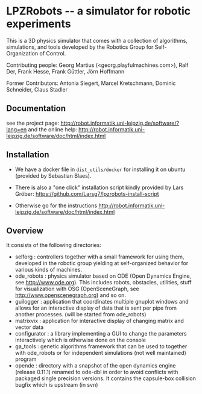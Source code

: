 # LPZRobots -- a simulator for robotic experiments #

This is a 3D physics simulator that comes with a collection of algorithms, simulations, and tools
developed by the Robotics Group for Self-Organization of Control.

Contributing people: Georg Martius (<georg.playfulmachines.com>), Ralf Der, Frank Hesse, Frank Güttler, Jörn Hoffmann

Former Contributors: Antonia Siegert, Marcel Kretschmann, Dominic Schneider, Claus Stadler

## Documentation ##
see the project page: <http://robot.informatik.uni-leipzig.de/software/?lang=en>
and the online help: <http://robot.informatik.uni-leipzig.de/software/doc/html/index.html>

## Installation ##

  - We have a docker file in `dist_utils/docker` for installing it on ubuntu (provided by Sebastian Blaes).

  - There is also a "one click" installation script kindly provided by Lars Gröber: <https://github.com/Larsg7/lpzrobots-install-script>

  - Otherwise go for the instructions <http://robot.informatik.uni-leipzig.de/software/doc/html/index.html>

## Overview ##
It consists of the following directories:

  - selforg : controllers together with a small framework for using them,
      developed in the robotic group yielding at self-organized behavior for various kinds of machines.
  - ode_robots : physics simulator based on ODE
      (Open Dynamics Engine, see <http://www.ode.org>).
      This includes robots, obstacles, utilities, stuff for visualization with OSG
        (OpenSceneGraph, see <http://www.openscenegraph.org>) and so on.
  - guilogger : application that coordinates multiple gnuplot
      windows and allows for an interactive display of data that is sent per pipe from another processes. (will be started from ode_robots)
  - matrixvix : application for interactive display of changing matrix and vector data
  - configurator : a library implementing a GUI to change the parameters interactively
        which is otherwise done on the console
  - ga\_tools : genetic algorithms framework that can be used to together with
        ode_robots or for independent simulations (not well maintained) program
  - opende : directory with a snapshot of the open dynamics engine (release 0.11.1)
                  renamed to ode-dbl in order to avoid conflicts with packaged single
                  precision versions. It contains the capsule-box collision bugfix
                  which is upstream (in svn)
